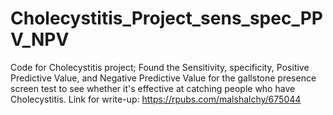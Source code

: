 # Cholecystitis_Project_sens_spec_PPV_NPV
Code for Cholecystitis project; Found the Sensitivity, specificity, Positive Predictive Value, and Negative Predictive Value for the gallstone presence screen test to see whether it's effective at catching people who have Cholecystitis. 
Link for write-up: https://rpubs.com/malshalchy/675044 
